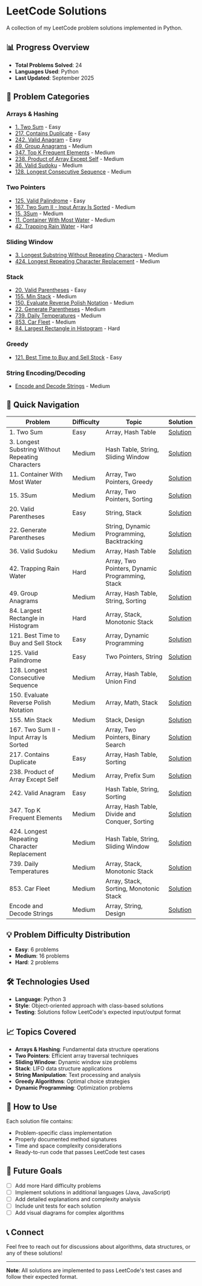 # LeetCode Solutions

A collection of my LeetCode problem solutions implemented in Python.

## 📊 Progress Overview

- **Total Problems Solved**: 24
- **Languages Used**: Python
- **Last Updated**: September 2025

## 📝 Problem Categories

### Arrays & Hashing
- [1. Two Sum](1.%20Two%20Sum.py) - Easy
- [217. Contains Duplicate](217.%20Contains%20Duplicate.py) - Easy
- [242. Valid Anagram](242.%20Valid%20Anagram.py) - Easy
- [49. Group Anagrams](49.%20Group%20Anagrams.py) - Medium
- [347. Top K Frequent Elements](347.%20Top%20K%20Frequent%20Elements.py) - Medium
- [238. Product of Array Except Self](238.%20Product%20of%20Array%20Except%20Self.py) - Medium
- [36. Valid Sudoku](36.%20Valid%20Sudoku.py) - Medium
- [128. Longest Consecutive Sequence](128.%20Longest%20Consecutive%20Sequence.py) - Medium

### Two Pointers
- [125. Valid Palindrome](125.%20Valid%20Palindrome.py) - Easy
- [167. Two Sum II - Input Array Is Sorted](167.%20Two%20Sum%20II%20-%20Input%20Array%20Is%20Sorted.py) - Medium
- [15. 3Sum](15.%203Sum.py) - Medium
- [11. Container With Most Water](11.%20Container%20With%20Most%20Water.py) - Medium
- [42. Trapping Rain Water](42.%20Trapping%20Rain%20Water.py) - Hard

### Sliding Window
- [3. Longest Substring Without Repeating Characters](3.%20Longest%20Substring%20Without%20Repeating%20Characters.py) - Medium
- [424. Longest Repeating Character Replacement](424.%20Longest%20Repeating%20Character%20Replacement.py) - Medium

### Stack
- [20. Valid Parentheses](20.%20Valid%20Parentheses.py) - Easy
- [155. Min Stack](155.%20Min%20Stack.py) - Medium
- [150. Evaluate Reverse Polish Notation](150.%20Evaluate%20Reverse%20Polish%20Notation.py) - Medium
- [22. Generate Parentheses](22.%20Generate%20Parentheses.py) - Medium
- [739. Daily Temperatures](739.%20Daily%20Temperatures.py) - Medium
- [853. Car Fleet](853.%20Car%20Fleet.py) - Medium
- [84. Largest Rectangle in Histogram](84.%20Largest%20Rectangle%20in%20Histogram.py) - Hard

### Greedy
- [121. Best Time to Buy and Sell Stock](121.%20Best%20Time%20to%20Buy%20and%20Sell%20Stock.py) - Easy

### String Encoding/Decoding
- [Encode and Decode Strings](Encode%20and%20Decode%20Strings.py) - Medium

## 🚀 Quick Navigation

| Problem | Difficulty | Topic | Solution |
|---------|------------|-------|----------|
| 1. Two Sum | Easy | Array, Hash Table | [Solution](1.%20Two%20Sum.py) |
| 3. Longest Substring Without Repeating Characters | Medium | Hash Table, String, Sliding Window | [Solution](3.%20Longest%20Substring%20Without%20Repeating%20Characters.py) |
| 11. Container With Most Water | Medium | Array, Two Pointers, Greedy | [Solution](11.%20Container%20With%20Most%20Water.py) |
| 15. 3Sum | Medium | Array, Two Pointers, Sorting | [Solution](15.%203Sum.py) |
| 20. Valid Parentheses | Easy | String, Stack | [Solution](20.%20Valid%20Parentheses.py) |
| 22. Generate Parentheses | Medium | String, Dynamic Programming, Backtracking | [Solution](22.%20Generate%20Parentheses.py) |
| 36. Valid Sudoku | Medium | Array, Hash Table | [Solution](36.%20Valid%20Sudoku.py) |
| 42. Trapping Rain Water | Hard | Array, Two Pointers, Dynamic Programming, Stack | [Solution](42.%20Trapping%20Rain%20Water.py) |
| 49. Group Anagrams | Medium | Array, Hash Table, String, Sorting | [Solution](49.%20Group%20Anagrams.py) |
| 84. Largest Rectangle in Histogram | Hard | Array, Stack, Monotonic Stack | [Solution](84.%20Largest%20Rectangle%20in%20Histogram.py) |
| 121. Best Time to Buy and Sell Stock | Easy | Array, Dynamic Programming | [Solution](121.%20Best%20Time%20to%20Buy%20and%20Sell%20Stock.py) |
| 125. Valid Palindrome | Easy | Two Pointers, String | [Solution](125.%20Valid%20Palindrome.py) |
| 128. Longest Consecutive Sequence | Medium | Array, Hash Table, Union Find | [Solution](128.%20Longest%20Consecutive%20Sequence.py) |
| 150. Evaluate Reverse Polish Notation | Medium | Array, Math, Stack | [Solution](150.%20Evaluate%20Reverse%20Polish%20Notation.py) |
| 155. Min Stack | Medium | Stack, Design | [Solution](155.%20Min%20Stack.py) |
| 167. Two Sum II - Input Array Is Sorted | Medium | Array, Two Pointers, Binary Search | [Solution](167.%20Two%20Sum%20II%20-%20Input%20Array%20Is%20Sorted.py) |
| 217. Contains Duplicate | Easy | Array, Hash Table, Sorting | [Solution](217.%20Contains%20Duplicate.py) |
| 238. Product of Array Except Self | Medium | Array, Prefix Sum | [Solution](238.%20Product%20of%20Array%20Except%20Self.py) |
| 242. Valid Anagram | Easy | Hash Table, String, Sorting | [Solution](242.%20Valid%20Anagram.py) |
| 347. Top K Frequent Elements | Medium | Array, Hash Table, Divide and Conquer, Sorting | [Solution](347.%20Top%20K%20Frequent%20Elements.py) |
| 424. Longest Repeating Character Replacement | Medium | Hash Table, String, Sliding Window | [Solution](424.%20Longest%20Repeating%20Character%20Replacement.py) |
| 739. Daily Temperatures | Medium | Array, Stack, Monotonic Stack | [Solution](739.%20Daily%20Temperatures.py) |
| 853. Car Fleet | Medium | Array, Stack, Sorting, Monotonic Stack | [Solution](853.%20Car%20Fleet.py) |
| Encode and Decode Strings | Medium | Array, String, Design | [Solution](Encode%20and%20Decode%20Strings.py) |

## 💡 Problem Difficulty Distribution

- **Easy**: 6 problems
- **Medium**: 16 problems  
- **Hard**: 2 problems

## 🛠️ Technologies Used

- **Language**: Python 3
- **Style**: Object-oriented approach with class-based solutions
- **Testing**: Solutions follow LeetCode's expected input/output format

## 📈 Topics Covered

- **Arrays & Hashing**: Fundamental data structure operations
- **Two Pointers**: Efficient array traversal techniques
- **Sliding Window**: Dynamic window size problems
- **Stack**: LIFO data structure applications
- **String Manipulation**: Text processing and analysis
- **Greedy Algorithms**: Optimal choice strategies
- **Dynamic Programming**: Optimization problems

## 🔧 How to Use

Each solution file contains:
- Problem-specific class implementation
- Properly documented method signatures
- Time and space complexity considerations
- Ready-to-run code that passes LeetCode test cases

## 🎯 Future Goals

- [ ] Add more Hard difficulty problems
- [ ] Implement solutions in additional languages (Java, JavaScript)
- [ ] Add detailed explanations and complexity analysis
- [ ] Include unit tests for each solution
- [ ] Add visual diagrams for complex algorithms

## 📞 Connect

Feel free to reach out for discussions about algorithms, data structures, or any of these solutions!

---

**Note**: All solutions are implemented to pass LeetCode's test cases and follow their expected format.
